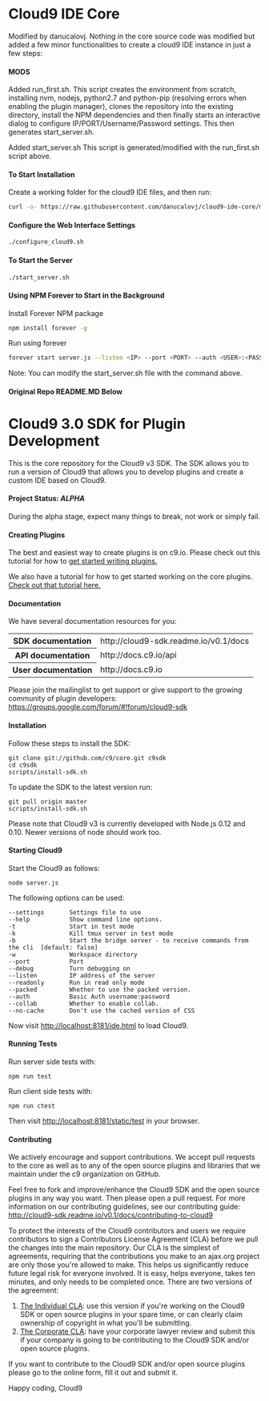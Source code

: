 Cloud9 IDE Core
===============
Modified by danucalovj. Nothing in the core source code was modified but added a few minor functionalities to create a cloud9 IDE instance in just a few steps:

#### MODS ####
Added run_first.sh.
This script creates the environment from scratch, installing nvm, nodejs, python2.7 and python-pip (resolving errors when enabling the plugin manager), clones the repository into the existing directory, install the NPM dependencies and then finally starts an interactive dialog to configure IP/PORT/Username/Password settings. This then generates start_server.sh.

Added start_server.sh
This script is generated/modified with the run_first.sh script above.

#### To Start Installation ####
Create a working folder for the cloud9 IDE files, and then run:
```bash
curl -o- https://raw.githubusercontent.com/danucalovj/cloud9-ide-core/master/run_first.sh | bash
```

#### Configure the Web Interface Settings ####
```bash
./configure_cloud9.sh
```

#### To Start the Server ####
```bash
./start_server.sh
```

#### Using NPM Forever to Start in the Background ####
Install Forever NPM package
```bash
npm install forever -g
```
Run using forever
```bash
forever start server.js --listen <IP> --port <PORT> --auth <USER>:<PASSWORD>
```
Note: You can modify the start_server.sh file with the command above.

#### Original Repo README.MD Below ####

Cloud9 3.0 SDK for Plugin Development
======================================

This is the core repository for the Cloud9 v3 SDK. The SDK allows you to run a version of Cloud9 that allows you to develop plugins and create a custom IDE based on Cloud9.
 
#### Project Status: *ALPHA*

During the alpha stage, expect many things to break, not work or simply fail.

#### Creating Plugins ####

The best and easiest way to create plugins is on c9.io. Please check out this tutorial for how to [get started writing plugins.](http://cloud9-sdk.readme.io/v0.1/docs/getting-started-with-cloud9-plugins)

We also have a tutorial for how to get started working on the core plugins. [Check out that tutorial here.](http://cloud9-sdk.readme.io/v0.1/docs/contributing-to-cloud9)

#### Documentation ####

We have several documentation resources for you:

<table>
    <tr><th>SDK documentation</th><td>http://cloud9-sdk.readme.io/v0.1/docs</td></tr>
    <tr><th>API documentation</th><td>http://docs.c9.io/api</td></tr>
    <tr><th>User documentation</th><td>http://docs.c9.io</td></tr>
</table>

Please join the mailinglist to get support or give support to the growing community of plugin developers:
https://groups.google.com/forum/#!forum/cloud9-sdk

#### Installation ####

Follow these steps to install the SDK:

    git clone git://github.com/c9/core.git c9sdk
    cd c9sdk
    scripts/install-sdk.sh
    
To update the SDK to the latest version run:

    git pull origin master
    scripts/install-sdk.sh
    
Please note that Cloud9 v3 is currently developed with Node.js 0.12 and 0.10. Newer versions of node should work too.

#### Starting Cloud9 ####

Start the Cloud9 as follows:

    node server.js

The following options can be used:

    --settings       Settings file to use
    --help           Show command line options.
    -t               Start in test mode
    -k               Kill tmux server in test mode
    -b               Start the bridge server - to receive commands from the cli  [default: false]
    -w               Workspace directory
    --port           Port
    --debug          Turn debugging on
    --listen         IP address of the server
    --readonly       Run in read only mode
    --packed         Whether to use the packed version.
    --auth           Basic Auth username:password
    --collab         Whether to enable collab.
    --no-cache       Don't use the cached version of CSS

Now visit [http://localhost:8181/ide.html](http://localhost:8181/ide.html) to load Cloud9.

#### Running Tests ####

Run server side tests with:
    
    npm run test
    
Run client side tests with:

    npm run ctest
    
Then visit [http://localhost:8181/static/test](http://localhost:8181/static/test) in your browser.

#### Contributing ####

We actively encourage and support contributions. We accept pull requests to the core as well as to any of the open source plugins and libraries that we maintain under the c9 organization on GitHub.

Feel free to fork and improve/enhance the Cloud9 SDK and the open source plugins in any way you want. Then please open a pull request. For more information on our contributing guidelines, see our contributing guide: http://cloud9-sdk.readme.io/v0.1/docs/contributing-to-cloud9

To protect the interests of the Cloud9 contributors and users we require contributors to sign a Contributors License Agreement (CLA) before we pull the changes into the main repository. Our CLA is the simplest of agreements, requiring that the contributions you make to an ajax.org project are only those you're allowed to make. This helps us significantly reduce future legal risk for everyone involved. It is easy, helps everyone, takes ten minutes, and only needs to be completed once. There are two versions of the agreement:

1. [The Individual CLA](https://docs.google.com/a/c9.io/forms/d/1MfmfrxqD_PNlNsuK0lC2KSelRLxGLGfh_wEcG0ijVvo/viewform): use this version if you're working on the Cloud9 SDK or open source plugins in your spare time, or can clearly claim ownership of copyright in what you'll be submitting.
2. [The Corporate CLA](https://docs.google.com/a/c9.io/forms/d/1vFejn4111GdnCNuQ6BfnJDaxdsUEMD4KCo1ayovAfu0/viewform): have your corporate lawyer review and submit this if your company is going to be contributing to the Cloud9 SDK and/or open source plugins.

If you want to contribute to the Cloud9 SDK and/or open source plugins please go to the online form, fill it out and submit it.

Happy coding, Cloud9
